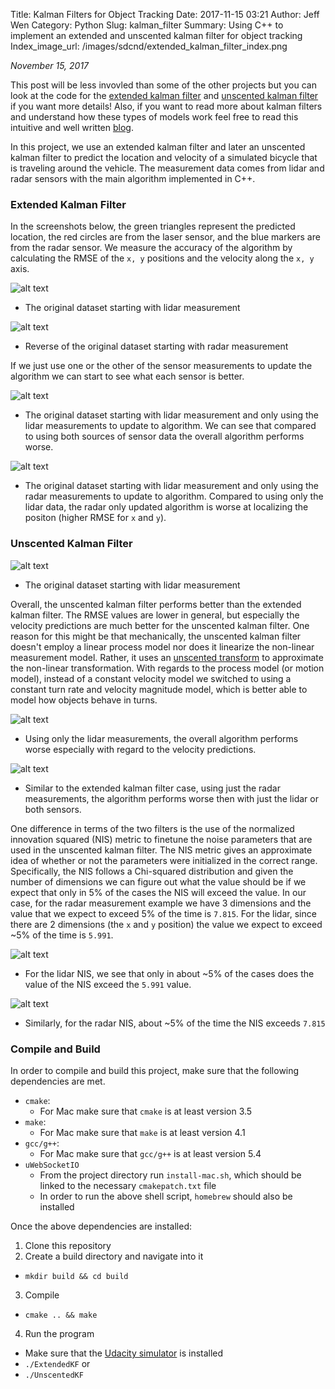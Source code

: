 Title: Kalman Filters for Object Tracking
Date: 2017-11-15 03:21
Author: Jeff Wen
Category: Python
Slug: kalman_filter
Summary: Using C++ to implement an extended and unscented kalman filter for object tracking
Index_image_url: /images/sdcnd/extended_kalman_filter_index.png

_November 15, 2017_

[//]: # (Image References)

[dataset1]: /images/sdcnd/dataset1.png "Original dataset"
[dataset2]: /images/sdcnd/dataset2.png "Reversed dataset"
[lidar_only]: /images/sdcnd/lidar_only.png "Lidar only"
[radar_only]: /images/sdcnd/radar_only.png "Radar only"
[dataset1_unscented]: /images/sdcnd/dataset1_unscented.png "Original dataset"
[lidar_only_unscented]: /images/sdcnd/lidar_only_unscented.png "Lidar only"
[radar_only_unscented]: /images/sdcnd/radar_only_unscented.png "Radar only"
[lidar_nis]: /images/sdcnd/lidar_nis.png "Lidar NIS"
[radar_nis]: /images/sdcnd/radar_nis.png "Radar NIS"

This post will be less invovled than some of the other projects but you can look at the code for the [extended kalman filter](https://github.com/jeffwen/sdcnd_extended_kalman_filter) and [unscented kalman filter](https://github.com/jeffwen/sdcnd_unscented_kalman_filter) if you want more details! Also, if you want to read more about kalman filters and understand how these types of models work feel free to read this intuitive and well written [blog](http://www.bzarg.com/p/how-a-kalman-filter-works-in-pictures/).

In this project, we use an extended kalman filter and later an unscented kalman filter to predict the location and velocity of a simulated bicycle that is traveling around the vehicle. The measurement data comes from lidar and radar sensors with the main algorithm implemented in C++.

### Extended Kalman Filter
In the screenshots below, the green triangles represent the predicted location, the red circles are from the laser sensor, and the blue markers are from the radar sensor. We measure the accuracy of the algorithm by calculating the RMSE of the `x, y` positions and the velocity along the `x, y` axis. 

![alt text][dataset1]

* The original dataset starting with lidar measurement 

![alt text][dataset2]

* Reverse of the original dataset starting with radar measurement

If we just use one or the other of the sensor measurements to update the algorithm we can start to see what each sensor is better.

![alt text][lidar_only]

* The original dataset starting with lidar measurement and only using the lidar measurements to update to algorithm. We can see that compared to using both sources of sensor data the overall algorithm performs worse. 

![alt text][radar_only]

* The original dataset starting with lidar measurement and only using the radar measurements to update to algorithm. Compared to using only the lidar data, the radar only updated algorithm is worse at localizing the positon (higher RMSE for `x` and `y`).

### Unscented Kalman Filter 

![alt text][dataset1_unscented]

* The original dataset starting with lidar measurement 

Overall, the unscented kalman filter performs better than the extended kalman filter. The RMSE values are lower in general, but especially the velocity predictions are much better for the unscented kalman filter. One reason for this might be that mechanically, the unscented kalman filter doesn't employ a linear process model nor does it linearize the non-linear measurement model. Rather, it uses an [unscented transform](https://en.wikipedia.org/wiki/Unscented_transform) to approximate the non-linear transformation. With regards to the process model (or motion model), instead of a constant velocity model we switched to using a constant turn rate and velocity magnitude model, which is better able to model how objects behave in turns.

![alt text][lidar_only_unscented]

* Using only the lidar measurements, the overall algorithm performs worse especially with regard to the velocity predictions. 

![alt text][radar_only_unscented]

* Similar to the extended kalman filter case, using just the radar measurements, the algorithm performs worse then with just the lidar or both sensors. 

One difference in terms of the two filters is the use of the normalized innovation squared (NIS) metric to finetune the noise parameters that are used in the unscented kalman filter. The NIS metric gives an approximate idea of whether or not the parameters were initialized in the correct range. Specifically, the NIS follows a Chi-squared distribution and given the number of dimensions we can figure out what the value should be if we expect that only in 5% of the cases the NIS will exceed the value. In our case, for the radar measurement example we have 3 dimensions and the value that we expect to exceed 5% of the time is `7.815`. For the lidar, since there are 2 dimensions (the `x` and `y` position) the value we expect to exceed ~5% of the time is `5.991`.

![alt text][lidar_nis]

* For the lidar NIS, we see that only in about ~5% of the cases does the value of the NIS exceed the `5.991` value.

![alt text][radar_nis]

* Similarly, for the radar NIS, about ~5% of the time the NIS exceeds `7.815`

### Compile and Build
In order to compile and build this project, make sure that the following dependencies are met.

* `cmake`:
  * For Mac make sure that `cmake` is at least version 3.5
* `make`:
  * For Mac make sure that `make` is at least version 4.1
* `gcc/g++`:
  * For Mac make sure that `gcc/g++` is at least version 5.4
* `uWebSocketIO`
  * From the project directory run `install-mac.sh`, which should be linked to the necessary `cmakepatch.txt` file
  * In order to run the above shell script, `homebrew` should also be installed

Once the above dependencies are installed:

1. Clone this repository
2. Create a build directory and navigate into it
  * `mkdir build && cd build`
3. Compile 
  * `cmake .. && make`
4. Run the program
  * Make sure that the [Udacity simulator](https://github.com/udacity/self-driving-car-sim/releases) is installed
  * `./ExtendedKF` or
  * `./UnscentedKF`
